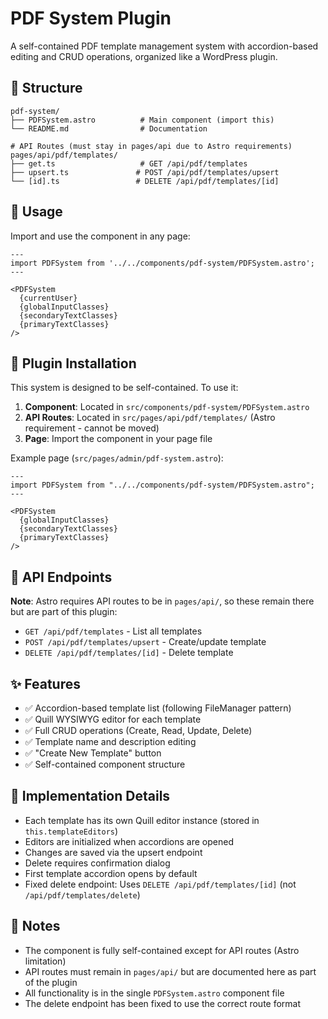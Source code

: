 # PDF System Plugin

A self-contained PDF template management system with accordion-based editing and CRUD operations, organized like a WordPress plugin.

## 📁 Structure

```
pdf-system/
├── PDFSystem.astro          # Main component (import this)
└── README.md                # Documentation

# API Routes (must stay in pages/api due to Astro requirements)
pages/api/pdf/templates/
├── get.ts                   # GET /api/pdf/templates
├── upsert.ts               # POST /api/pdf/templates/upsert
└── [id].ts                 # DELETE /api/pdf/templates/[id]
```

## 🚀 Usage

Import and use the component in any page:

```astro
---
import PDFSystem from '../../components/pdf-system/PDFSystem.astro';
---

<PDFSystem 
  {currentUser} 
  {globalInputClasses}
  {secondaryTextClasses}
  {primaryTextClasses}
/>
```

## 🔌 Plugin Installation

This system is designed to be self-contained. To use it:

1. **Component**: Located in `src/components/pdf-system/PDFSystem.astro`
2. **API Routes**: Located in `src/pages/api/pdf/templates/` (Astro requirement - cannot be moved)
3. **Page**: Import the component in your page file

Example page (`src/pages/admin/pdf-system.astro`):
```astro
---
import PDFSystem from "../../components/pdf-system/PDFSystem.astro";
---

<PDFSystem 
  {globalInputClasses}
  {secondaryTextClasses}
  {primaryTextClasses}
/>
```

## 📡 API Endpoints

**Note**: Astro requires API routes to be in `pages/api/`, so these remain there but are part of this plugin:

- `GET /api/pdf/templates` - List all templates
- `POST /api/pdf/templates/upsert` - Create/update template  
- `DELETE /api/pdf/templates/[id]` - Delete template

## ✨ Features

- ✅ Accordion-based template list (following FileManager pattern)
- ✅ Quill WYSIWYG editor for each template
- ✅ Full CRUD operations (Create, Read, Update, Delete)
- ✅ Template name and description editing
- ✅ "Create New Template" button
- ✅ Self-contained component structure

## 🔧 Implementation Details

- Each template has its own Quill editor instance (stored in `this.templateEditors`)
- Editors are initialized when accordions are opened
- Changes are saved via the upsert endpoint
- Delete requires confirmation dialog
- First template accordion opens by default
- Fixed delete endpoint: Uses `DELETE /api/pdf/templates/[id]` (not `/api/pdf/templates/delete`)

## 📝 Notes

- The component is fully self-contained except for API routes (Astro limitation)
- API routes must remain in `pages/api/` but are documented here as part of the plugin
- All functionality is in the single `PDFSystem.astro` component file
- The delete endpoint has been fixed to use the correct route format
